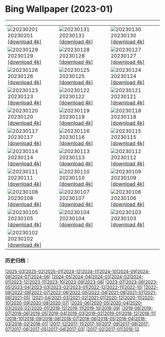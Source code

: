 # Bing Wallpaper (2023-01)
**************

<table><tr><td><img src="https://www.bing.com/th?id=OHR.TangleCreekFalls_JA-JP6469824642_1920x1080.jpg" alt="20230201"> 20230201 <a href="https://www.bing.com/th?id=OHR.TangleCreekFalls_JA-JP6469824642_UHD.jpg">[download 4k]</a></td><td><img src="https://www.bing.com/th?id=OHR.ZebraTrio_JA-JP6416622799_1920x1080.jpg" alt="20230131"> 20230131 <a href="https://www.bing.com/th?id=OHR.ZebraTrio_JA-JP6416622799_UHD.jpg">[download 4k]</a></td><td><img src="https://www.bing.com/th?id=OHR.IceSailingBalaton_JA-JP6368044010_1920x1080.jpg" alt="20230130"> 20230130 <a href="https://www.bing.com/th?id=OHR.IceSailingBalaton_JA-JP6368044010_UHD.jpg">[download 4k]</a></td></tr><tr><td><img src="https://www.bing.com/th?id=OHR.BlackbirdDay_JA-JP6288787593_1920x1080.jpg" alt="20230129"> 20230129 <a href="https://www.bing.com/th?id=OHR.BlackbirdDay_JA-JP6288787593_UHD.jpg">[download 4k]</a></td><td><img src="https://www.bing.com/th?id=OHR.BlueBahamas_JA-JP6230732203_1920x1080.jpg" alt="20230128"> 20230128 <a href="https://www.bing.com/th?id=OHR.BlueBahamas_JA-JP6230732203_UHD.jpg">[download 4k]</a></td><td><img src="https://www.bing.com/th?id=OHR.RedMangrove_JA-JP6180973843_1920x1080.jpg" alt="20230127"> 20230127 <a href="https://www.bing.com/th?id=OHR.RedMangrove_JA-JP6180973843_UHD.jpg">[download 4k]</a></td></tr><tr><td><img src="https://www.bing.com/th?id=OHR.HighArchChina_JA-JP6689436859_1920x1080.jpg" alt="20230126"> 20230126 <a href="https://www.bing.com/th?id=OHR.HighArchChina_JA-JP6689436859_UHD.jpg">[download 4k]</a></td><td><img src="https://www.bing.com/th?id=OHR.BirksofAberfeldy_JA-JP6623744138_1920x1080.jpg" alt="20230125"> 20230125 <a href="https://www.bing.com/th?id=OHR.BirksofAberfeldy_JA-JP6623744138_UHD.jpg">[download 4k]</a></td><td><img src="https://www.bing.com/th?id=OHR.ColleSantaLucia_JA-JP6561397295_1920x1080.jpg" alt="20230124"> 20230124 <a href="https://www.bing.com/th?id=OHR.ColleSantaLucia_JA-JP6561397295_UHD.jpg">[download 4k]</a></td></tr><tr><td><img src="https://www.bing.com/th?id=OHR.SunriseMoai_JA-JP6509155183_1920x1080.jpg" alt="20230123"> 20230123 <a href="https://www.bing.com/th?id=OHR.SunriseMoai_JA-JP6509155183_UHD.jpg">[download 4k]</a></td><td><img src="https://www.bing.com/th?id=OHR.YearRabbit_JA-JP6460790006_1920x1080.jpg" alt="20230122"> 20230122 <a href="https://www.bing.com/th?id=OHR.YearRabbit_JA-JP6460790006_UHD.jpg">[download 4k]</a></td><td><img src="https://www.bing.com/th?id=OHR.HuggingKanga_JA-JP6402339579_1920x1080.jpg" alt="20230121"> 20230121 <a href="https://www.bing.com/th?id=OHR.HuggingKanga_JA-JP6402339579_UHD.jpg">[download 4k]</a></td></tr><tr><td><img src="https://www.bing.com/th?id=OHR.Daikan2023_JA-JP6315927343_1920x1080.jpg" alt="20230120"> 20230120 <a href="https://www.bing.com/th?id=OHR.Daikan2023_JA-JP6315927343_UHD.jpg">[download 4k]</a></td><td><img src="https://www.bing.com/th?id=OHR.SFFParkCity_JA-JP6230793780_1920x1080.jpg" alt="20230119"> 20230119 <a href="https://www.bing.com/th?id=OHR.SFFParkCity_JA-JP6230793780_UHD.jpg">[download 4k]</a></td><td><img src="https://www.bing.com/th?id=OHR.WhiteSands_JA-JP6168922639_1920x1080.jpg" alt="20230118"> 20230118 <a href="https://www.bing.com/th?id=OHR.WhiteSands_JA-JP6168922639_UHD.jpg">[download 4k]</a></td></tr><tr><td><img src="https://www.bing.com/th?id=OHR.SessileOaks_JA-JP8576874053_1920x1080.jpg" alt="20230117"> 20230117 <a href="https://www.bing.com/th?id=OHR.SessileOaks_JA-JP8576874053_UHD.jpg">[download 4k]</a></td><td><img src="https://www.bing.com/th?id=OHR.FrozenBubblesAlberta_JA-JP6003853468_1920x1080.jpg" alt="20230116"> 20230116 <a href="https://www.bing.com/th?id=OHR.FrozenBubblesAlberta_JA-JP6003853468_UHD.jpg">[download 4k]</a></td><td><img src="https://www.bing.com/th?id=OHR.Turku_JA-JP5943098075_1920x1080.jpg" alt="20230115"> 20230115 <a href="https://www.bing.com/th?id=OHR.Turku_JA-JP5943098075_UHD.jpg">[download 4k]</a></td></tr><tr><td><img src="https://www.bing.com/th?id=OHR.DonkeyFeast_JA-JP1957899183_1920x1080.jpg" alt="20230114"> 20230114 <a href="https://www.bing.com/th?id=OHR.DonkeyFeast_JA-JP1957899183_UHD.jpg">[download 4k]</a></td><td><img src="https://www.bing.com/th?id=OHR.Pneumatocysts_JA-JP5507470502_1920x1080.jpg" alt="20230113"> 20230113 <a href="https://www.bing.com/th?id=OHR.Pneumatocysts_JA-JP5507470502_UHD.jpg">[download 4k]</a></td><td><img src="https://www.bing.com/th?id=OHR.RumeliHisari_JA-JP1470012953_1920x1080.jpg" alt="20230112"> 20230112 <a href="https://www.bing.com/th?id=OHR.RumeliHisari_JA-JP1470012953_UHD.jpg">[download 4k]</a></td></tr><tr><td><img src="https://www.bing.com/th?id=OHR.Umschreibung_JA-JP1758992823_1920x1080.jpg" alt="20230111"> 20230111 <a href="https://www.bing.com/th?id=OHR.Umschreibung_JA-JP1758992823_UHD.jpg">[download 4k]</a></td><td><img src="https://www.bing.com/th?id=OHR.HummockIce_JA-JP0176367328_1920x1080.jpg" alt="20230110"> 20230110 <a href="https://www.bing.com/th?id=OHR.HummockIce_JA-JP0176367328_UHD.jpg">[download 4k]</a></td><td><img src="https://www.bing.com/th?id=OHR.BisonWindCave_JA-JP1674210211_1920x1080.jpg" alt="20230109"> 20230109 <a href="https://www.bing.com/th?id=OHR.BisonWindCave_JA-JP1674210211_UHD.jpg">[download 4k]</a></td></tr><tr><td><img src="https://www.bing.com/th?id=OHR.Breckenridge_JA-JP9779581572_1920x1080.jpg" alt="20230108"> 20230108 <a href="https://www.bing.com/th?id=OHR.Breckenridge_JA-JP9779581572_UHD.jpg">[download 4k]</a></td><td><img src="https://www.bing.com/th?id=OHR.Mohair_JA-JP9567347194_1920x1080.jpg" alt="20230107"> 20230107 <a href="https://www.bing.com/th?id=OHR.Mohair_JA-JP9567347194_UHD.jpg">[download 4k]</a></td><td><img src="https://www.bing.com/th?id=OHR.BlackFell_JA-JP9311310014_1920x1080.jpg" alt="20230106"> 20230106 <a href="https://www.bing.com/th?id=OHR.BlackFell_JA-JP9311310014_UHD.jpg">[download 4k]</a></td></tr><tr><td><img src="https://www.bing.com/th?id=OHR.HIISSF_JA-JP9146225324_1920x1080.jpg" alt="20230105"> 20230105 <a href="https://www.bing.com/th?id=OHR.HIISSF_JA-JP9146225324_UHD.jpg">[download 4k]</a></td><td><img src="https://www.bing.com/th?id=OHR.Perihelion_JA-JP8953731752_1920x1080.jpg" alt="20230104"> 20230104 <a href="https://www.bing.com/th?id=OHR.Perihelion_JA-JP8953731752_UHD.jpg">[download 4k]</a></td><td><img src="https://www.bing.com/th?id=OHR.HohenzollernBurg_JA-JP3835467583_1920x1080.jpg" alt="20230103"> 20230103 <a href="https://www.bing.com/th?id=OHR.HohenzollernBurg_JA-JP3835467583_UHD.jpg">[download 4k]</a></td></tr><tr><td><img src="https://www.bing.com/th?id=OHR.NorwayNYD_JA-JP8138531411_1920x1080.jpg" alt="20230102"> 20230102 <a href="https://www.bing.com/th?id=OHR.NorwayNYD_JA-JP8138531411_UHD.jpg">[download 4k]</a></td><td></td><td></td></tr></table>

### 历史归档：

|[2025-03](/../2025-03/2025-03.md)|[2025-02](/../2025-02/2025-02.md)|[2025-01](/../2025-01/2025-01.md)|[2024-12](/../2024-12/2024-12.md)|[2024-11](/../2024-11/2024-11.md)|[2024-10](/../2024-10/2024-10.md)|[2024-09](/../2024-09/2024-09.md)|[2024-08](/../2024-08/2024-08.md)|[2024-07](/../2024-07/2024-07.md)|[2024-06](/../2024-06/2024-06.md)|
|[2024-05](/../2024-05/2024-05.md)|[2024-04](/../2024-04/2024-04.md)|[2024-03](/../2024-03/2024-03.md)|[2024-02](/../2024-02/2024-02.md)|[2024-01](/../2024-01/2024-01.md)|[2023-12](/../2023-12/2023-12.md)|[2023-11](/../2023-11/2023-11.md)|[2023-10](/../2023-10/2023-10.md)|[2023-09](/../2023-09/2023-09.md)|[2023-08](/../2023-08/2023-08.md)|
|[2023-07](/../2023-07/2023-07.md)|[2023-06](/../2023-06/2023-06.md)|[2023-05](/../2023-05/2023-05.md)|[2023-04](/../2023-04/2023-04.md)|[2023-03](/../2023-03/2023-03.md)|[2023-02](/../2023-02/2023-02.md)|[2023-01](/2023-01.md)|[2022-12](/../2022-12/2022-12.md)|[2022-11](/../2022-11/2022-11.md)|[2022-10](/../2022-10/2022-10.md)|
|[2022-09](/../2022-09/2022-09.md)|[2022-08](/../2022-08/2022-08.md)|[2022-07](/../2022-07/2022-07.md)|[2022-06](/../2022-06/2022-06.md)|[2022-05](/../2022-05/2022-05.md)|[2022-04](/../2022-04/2022-04.md)|[2021-08](/../2021-08/2021-08.md)|[2021-07](/../2021-07/2021-07.md)|[2021-06](/../2021-06/2021-06.md)|[2021-05](/../2021-05/2021-05.md)|
|[2021-04](/../2021-04/2021-04.md)|[2021-03](/../2021-03/2021-03.md)|[2021-02](/../2021-02/2021-02.md)|[2021-01](/../2021-01/2021-01.md)|[2020-12](/../2020-12/2020-12.md)|[2020-11](/../2020-11/2020-11.md)|[2020-10](/../2020-10/2020-10.md)|[2020-09](/../2020-09/2020-09.md)|[2020-08](/../2020-08/2020-08.md)|[2020-07](/../2020-07/2020-07.md)|
|[2020-06](/../2020-06/2020-06.md)|[2020-05](/../2020-05/2020-05.md)|[2020-04](/../2020-04/2020-04.md)|[2020-03](/../2020-03/2020-03.md)|[2020-02](/../2020-02/2020-02.md)|[2020-01](/../2020-01/2020-01.md)|[2019-12](/../2019-12/2019-12.md)|[2019-11](/../2019-11/2019-11.md)|[2019-10](/../2019-10/2019-10.md)|[2019-09](/../2019-09/2019-09.md)|
|[2019-08](/../2019-08/2019-08.md)|[2019-07](/../2019-07/2019-07.md)|[2019-06](/../2019-06/2019-06.md)|[2019-05](/../2019-05/2019-05.md)|[2019-04](/../2019-04/2019-04.md)|[2019-03](/../2019-03/2019-03.md)|[2019-02](/../2019-02/2019-02.md)|[2019-01](/../2019-01/2019-01.md)|[2018-12](/../2018-12/2018-12.md)|[2018-11](/../2018-11/2018-11.md)|
|[2018-10](/../2018-10/2018-10.md)|[2018-09](/../2018-09/2018-09.md)|[2018-08](/../2018-08/2018-08.md)|[2018-07](/../2018-07/2018-07.md)|[2018-06](/../2018-06/2018-06.md)|[2018-05](/../2018-05/2018-05.md)|[2018-04](/../2018-04/2018-04.md)|[2018-03](/../2018-03/2018-03.md)|[2018-02](/../2018-02/2018-02.md)|[2018-01](/../2018-01/2018-01.md)|
|[2017-12](/../2017-12/2017-12.md)|[2017-11](/../2017-11/2017-11.md)|[2017-10](/../2017-10/2017-10.md)|[2017-09](/../2017-09/2017-09.md)|[2017-08](/../2017-08/2017-08.md)|[2017-07](/../2017-07/2017-07.md)|[2017-06](/../2017-06/2017-06.md)|[2017-05](/../2017-05/2017-05.md)|[2017-04](/../2017-04/2017-04.md)|[2017-03](/../2017-03/2017-03.md)|
|[2017-02](/../2017-02/2017-02.md)|[2017-01](/../2017-01/2017-01.md)|[2016-12](/../2016-12/2016-12.md)